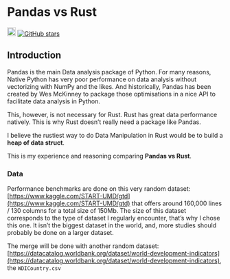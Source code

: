 # Pandas vs Rust
[<img alt="github" src="https://img.shields.io/badge/Data--Manipulation--Rust--Pandas-fff?labelColor=000&logo=github" height="20">](https://github.com/haixuantao/Data-Manipulation-Rust-Pandas)
[![GitHub stars](https://img.shields.io/github/stars/haixuanTao/Data-Manipulation-Rust-Pandas?style=social&label=Star&maxAge=2592000)](https://github.com/haixuanTao/Data-Manipulation-Rust-Pandas/)
## Introduction


Pandas is the main Data analysis package of Python. For many reasons, Native Python has very poor performance on data analysis without vectorizing with NumPy and the likes. And historically, Pandas has been created by Wes McKinney to package those optimisations in a nice API to facilitate data analysis in Python.

This, however, is not necessary for Rust. Rust has great data performance natively. This is why Rust doesn’t really need a package like Pandas.

I believe the rustiest way to do Data Manipulation in Rust would be to build a **heap of data struct**.

This is my experience and reasoning comparing **Pandas vs Rust**.

### Data

Performance benchmarks are done on this very random dataset: [https://www.kaggle.com/START-UMD/gtd](https://www.kaggle.com/START-UMD/gtd) that offers around 160,000 lines / 130 columns for a total size of 150Mb. The size of this dataset corresponds to the type of dataset I regularly encounter, that’s why I chose this one. It isn’t the biggest dataset in the world, and, more studies should probably be done on a larger dataset.

The merge will be done with another random dataset: [https://datacatalog.worldbank.org/dataset/world-development-indicators](https://datacatalog.worldbank.org/dataset/world-development-indicators), the `WDICountry.csv`
